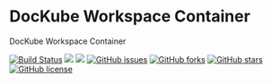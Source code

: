 # DocKube Workspace Container
DocKube Workspace Container

[![Build Status](https://travis-ci.org/dockube/dockube-workspace.svg?branch=all-feature)](https://travis-ci.org/dockube/dockube-workspace) [![](https://images.microbadger.com/badges/image/dockube/dockube-workspace:all-feature.svg)](https://microbadger.com/images/dockube/dockube-workspace:all-feature "Layers") [![](https://images.microbadger.com/badges/version/dockube/dockube-workspace:all-feature.svg)](https://microbadger.com/images/dockube/dockube-workspace:all-feature "Version") [![GitHub issues](https://img.shields.io/github/issues/dockube/dockube-workspace.svg)](https://github.com/dockube/dockube-workspace/issues) [![GitHub forks](https://img.shields.io/github/forks/dockube/dockube-workspace.svg)](https://github.com/dockube/dockube-workspace/network) [![GitHub stars](https://img.shields.io/github/stars/dockube/dockube-workspace.svg)](https://github.com/dockube/dockube-workspace/stargazers) [![GitHub license](https://img.shields.io/badge/license-Apache-blue.svg)](https://raw.githubusercontent.com/dockube/dockube-workspace/all-feature/LICENSE)
